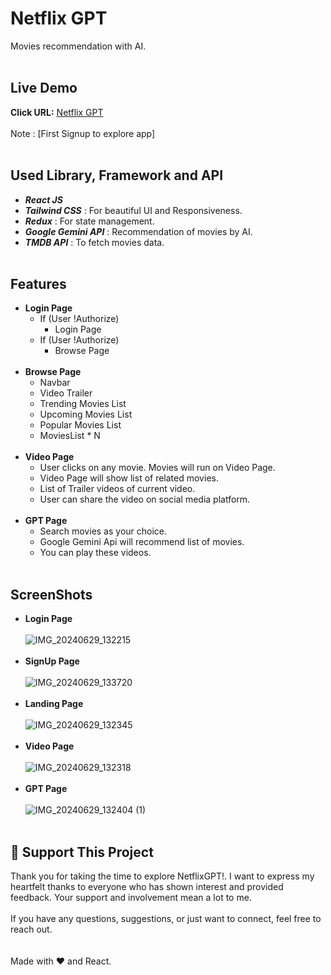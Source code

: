 # Netflix GPT
Movies recommendation with AI.<br/><br/>
## Live Demo
**Click URL:** [Netflix GPT](https://netflix-gpt.netlify.app)<br/><br/>
Note : [First Signup to explore app]<br/><br/>
## Used Library, Framework and API
- ***React JS*** <br/>
- ***Tailwind CSS***       : For beautiful UI and Responsiveness.<br/>
- ***Redux***              : For state management.<br/>
- ***Google Gemini API***  : Recommendation of movies by AI.<br/>
- ***TMDB API***           : To fetch movies data.<br/><br/>
## Features
- **Login Page**<br/>
  - If (User !Authorize)<br/>
    - Login Page<br/>
  - If (User !Authorize)<br/>
    - Browse Page<br/><br/>
- **Browse Page**
  - Navbar<br/>
  - Video Trailer<br/>
  - Trending Movies List<br/>
  - Upcoming Movies List<br/>
  - Popular Movies List<br/>
  - MoviesList * N<br/><br/>
- **Video Page**
  - User clicks on any movie. Movies will run on Video Page.<br/>
  - Video Page will show list of related movies.<br/>
  - List of Trailer videos of current video.<br/>
  - User can share the video on social media platform.<br/><br/>
- **GPT Page**
  - Search movies as your choice.<br/>
  - Google Gemini Api will recommend list of movies.<br/>
  - You can play these videos.<br/><br/>

## ScreenShots
- **Login Page**<br/><br/>
![IMG_20240629_132215](https://github.com/shakibsiddiqui1/netflix-gpt/assets/75198727/29950923-a979-4263-bba8-b3febfb94182)
<br/><br/>
- **SignUp Page**<br/><br/>
![IMG_20240629_133720](https://github.com/shakibsiddiqui1/netflix-gpt/assets/75198727/1d20d58e-5c19-4723-844f-09ef94a18df4)
<br/><br/>
- **Landing Page**<br/><br/>
![IMG_20240629_132345](https://github.com/shakibsiddiqui1/netflix-gpt/assets/75198727/7d3a41d5-2102-48af-84dc-e17a00d9d61f)
<br/><br/>
- **Video Page**<br/><br/>
![IMG_20240629_132318](https://github.com/shakibsiddiqui1/netflix-gpt/assets/75198727/548768b2-35b1-417a-a97e-ed7e62da5a52)
<br/><br/>
- **GPT Page**<br/><br/>
![IMG_20240629_132404 (1)](https://github.com/shakibsiddiqui1/netflix-gpt/assets/75198727/ab79f997-eb4b-4e56-b67f-c7eb5f62d4c6)<br/><br/>
##  💖 Support This Project
Thank you for taking the time to explore NetflixGPT!. I want to express my heartfelt thanks to everyone who has shown interest and provided feedback. Your support and involvement mean a lot to me.<br/><br/>
If you have any questions, suggestions, or just want to connect, feel free to reach out.<br/><br/><br/>
Made with ❤️ and React.




